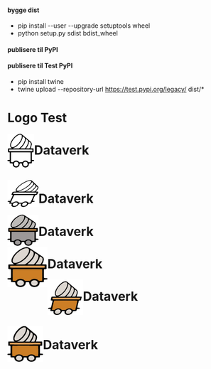 

#### bygge dist
 - pip install --user --upgrade setuptools wheel
 - python setup.py sdist bdist_wheel

#### publisere til PyPI



#### publisere til Test PyPI

 - pip install twine
 - twine upload --repository-url https://test.pypi.org/legacy/ dist/*



# Logo Test

[]()
<img align="left" src="../resources/dataverk_logo_cropped.svg" width="60">
# Dataverk
<br>



[]()
<img align="left" src="../resources/dataverk_acc.svg" width="70">

# Dataverk

[]()
<img align="left" src="../resources/dataverk_color.png" width="70">

# Dataverk

[]()
<img align="left" src="../resources/dataverk_lightc.png" width="90">

# Dataverk

[]()
<img align="left" src="../resources/dataverk_clean_acc_color.png" width="80">

# Dataverk
<br>


[]()
<img align="left" src="../resources/dataverk_nrm_color.png" width="80">

# Dataverk

